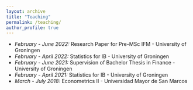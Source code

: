 ```yaml
---
layout: archive
title: "Teaching"
permalink: /teaching/
author_profile: true
---
```


* *February - June 2022:* Research Paper for Pre-MSc IFM - University of Groningen
* *February - April 2022:* Statistics for IB - University of Groningen
* *February - June 2021:* Supervision of Bachelor Thesis in Finance - University of Groningen
* *February - April 2021:* Statistics for IB - University of Groningen
* *March - July 2018:* Econometrics II - Universidad Mayor de San Marcos 
